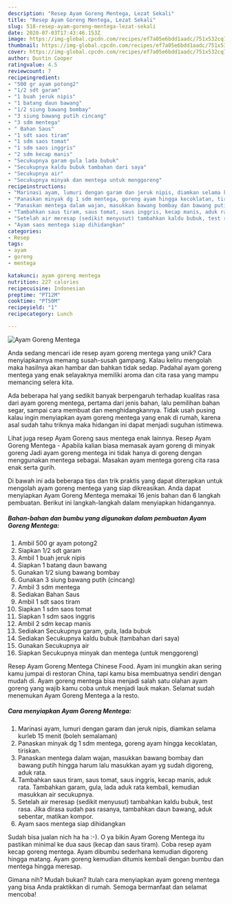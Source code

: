 ```yaml
---
description: "Resep Ayam Goreng Mentega, Lezat Sekali"
title: "Resep Ayam Goreng Mentega, Lezat Sekali"
slug: 518-resep-ayam-goreng-mentega-lezat-sekali
date: 2020-07-03T17:43:46.153Z
image: https://img-global.cpcdn.com/recipes/ef7a05e6bdd1aadc/751x532cq70/ayam-goreng-mentega-foto-resep-utama.jpg
thumbnail: https://img-global.cpcdn.com/recipes/ef7a05e6bdd1aadc/751x532cq70/ayam-goreng-mentega-foto-resep-utama.jpg
cover: https://img-global.cpcdn.com/recipes/ef7a05e6bdd1aadc/751x532cq70/ayam-goreng-mentega-foto-resep-utama.jpg
author: Dustin Cooper
ratingvalue: 4.5
reviewcount: 7
recipeingredient:
- "500 gr ayam potong2"
- "1/2 sdt garam"
- "1 buah jeruk nipis"
- "1 batang daun bawang"
- "1/2 siung bawang bombay"
- "3 siung bawang putih cincang"
- "3 sdm mentega"
- " Bahan Saus"
- "1 sdt saos tiram"
- "1 sdm saos tomat"
- "1 sdm saos inggris"
- "2 sdm kecap manis"
- "Secukupnya garam gula lada bubuk"
- "Secukupnya kaldu bubuk tambahan dari saya"
- "Secukupnya air"
- "Secukupnya minyak dan mentega untuk menggoreng"
recipeinstructions:
- "Marinasi ayam, lumuri dengan garam dan jeruk nipis, diamkan selama kurleb 15 menit (boleh semalaman)"
- "Panaskan minyak dg 1 sdm mentega, goreng ayam hingga kecoklatan, tiriskan."
- "Panaskan mentega dalam wajan, masukkan bawang bombay dan bawang putih hingga harum lalu masukkan ayam yg sudah digoreng, aduk rata."
- "Tambahkan saus tiram, saus tomat, saus inggris, kecap manis, aduk rata. Tambahkan garam, gula, lada aduk rata kembali, kemudian masukkan air secukupnya."
- "Setelah air meresap (sedikit menyusut) tambahkan kaldu bubuk, test rasa. Jika dirasa sudah pas rasanya, tambahkan daun bawang, aduk sebentar, matikan kompor."
- "Ayam saos mentega siap dihidangkan"
categories:
- Resep
tags:
- ayam
- goreng
- mentega

katakunci: ayam goreng mentega 
nutrition: 227 calories
recipecuisine: Indonesian
preptime: "PT12M"
cooktime: "PT50M"
recipeyield: "1"
recipecategory: Lunch

---
```



![Ayam Goreng Mentega](https://img-global.cpcdn.com/recipes/ef7a05e6bdd1aadc/751x532cq70/ayam-goreng-mentega-foto-resep-utama.jpg)

Anda sedang mencari ide resep ayam goreng mentega yang unik? Cara menyiapkannya memang susah-susah gampang. Kalau keliru mengolah maka hasilnya akan hambar dan bahkan tidak sedap. Padahal ayam goreng mentega yang enak selayaknya memiliki aroma dan cita rasa yang mampu memancing selera kita.

Ada beberapa hal yang sedikit banyak berpengaruh terhadap kualitas rasa dari ayam goreng mentega, pertama dari jenis bahan, lalu pemilihan bahan segar, sampai cara membuat dan menghidangkannya. Tidak usah pusing kalau ingin menyiapkan ayam goreng mentega yang enak di rumah, karena asal sudah tahu triknya maka hidangan ini dapat menjadi suguhan istimewa.

Lihat juga resep Ayam Goreng saus mentega enak lainnya. Resep Ayam Goreng Mentega - Apabila kalian biasa memasak ayam goreng di minyak goreng Jadi ayam goreng mentega ini tidak hanya di goreng dengan menggunakan mentega sebagai. Masakan ayam mentega goreng cita rasa enak serta gurih.


Di bawah ini ada beberapa tips dan trik praktis yang dapat diterapkan untuk mengolah ayam goreng mentega yang siap dikreasikan. Anda dapat menyiapkan Ayam Goreng Mentega memakai 16 jenis bahan dan 6 langkah pembuatan. Berikut ini langkah-langkah dalam menyiapkan hidangannya.

<!--inarticleads1-->

##### Bahan-bahan dan bumbu yang digunakan dalam pembuatan Ayam Goreng Mentega:

1. Ambil 500 gr ayam potong2
1. Siapkan 1/2 sdt garam
1. Ambil 1 buah jeruk nipis
1. Siapkan 1 batang daun bawang
1. Gunakan 1/2 siung bawang bombay
1. Gunakan 3 siung bawang putih (cincang)
1. Ambil 3 sdm mentega
1. Sediakan  Bahan Saus
1. Ambil 1 sdt saos tiram
1. Siapkan 1 sdm saos tomat
1. Siapkan 1 sdm saos inggris
1. Ambil 2 sdm kecap manis
1. Sediakan Secukupnya garam, gula, lada bubuk
1. Sediakan Secukupnya kaldu bubuk (tambahan dari saya)
1. Gunakan Secukupnya air
1. Siapkan Secukupnya minyak dan mentega (untuk menggoreng)


Resep Ayam Goreng Mentega Chinese Food. Ayam ini mungkin akan sering kamu jumpai di restoran China, tapi kamu bisa membuatnya sendiri dengan mudah di. Ayam goreng mentega bisa menjadi salah satu olahan ayam goreng yang wajib kamu coba untuk menjadi lauk makan. Selamat sudah menemukan Ayam Goreng Mentega a la resto. 

<!--inarticleads2-->

##### Cara menyiapkan Ayam Goreng Mentega:

1. Marinasi ayam, lumuri dengan garam dan jeruk nipis, diamkan selama kurleb 15 menit (boleh semalaman)
1. Panaskan minyak dg 1 sdm mentega, goreng ayam hingga kecoklatan, tiriskan.
1. Panaskan mentega dalam wajan, masukkan bawang bombay dan bawang putih hingga harum lalu masukkan ayam yg sudah digoreng, aduk rata.
1. Tambahkan saus tiram, saus tomat, saus inggris, kecap manis, aduk rata. Tambahkan garam, gula, lada aduk rata kembali, kemudian masukkan air secukupnya.
1. Setelah air meresap (sedikit menyusut) tambahkan kaldu bubuk, test rasa. Jika dirasa sudah pas rasanya, tambahkan daun bawang, aduk sebentar, matikan kompor.
1. Ayam saos mentega siap dihidangkan


Sudah bisa jualan nich ha ha :-). O ya bikin Ayam Goreng Mentega itu pastikan minimal ke dua saus (kecap dan saus tiram). Coba resep ayam kecap goreng mentega. Ayam dibumbu sederhana kemudian digoreng hingga matang. Ayam goreng kemudian ditumis kembali dengan bumbu dan mentega hingga meresap. 

Gimana nih? Mudah bukan? Itulah cara menyiapkan ayam goreng mentega yang bisa Anda praktikkan di rumah. Semoga bermanfaat dan selamat mencoba!
